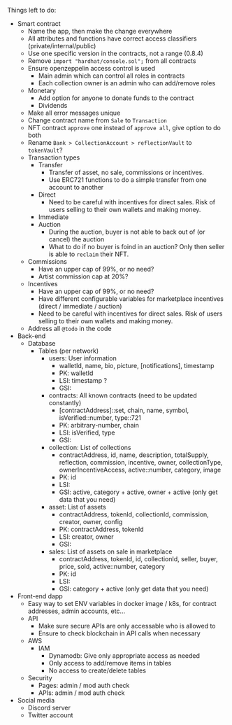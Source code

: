 Things left to do:
- Smart contract
  - Name the app, then make the change everywhere
  - All attributes and functions have correct access classifiers (private/internal/public)
  - Use one specific version in the contracts, not a range (0.8.4)
  - Remove `import "hardhat/console.sol";` from all contracts
  - Ensure openzeppelin access control is used
    - Main admin which can control all roles in contracts
    - Each collection owner is an admin who can add/remove roles
  - Monetary
    - Add option for anyone to donate funds to the contract
    - Dividends
  - Make all error messages unique
  - Change contract name from `Sale` to `Transaction`
  - NFT contract `approve` one instead of `approve all`, give option to do both
  - Rename `Bank > CollectionAccount > reflectionVault` to `tokenVault`?
  - Transaction types
    - Transfer
      - Transfer of asset, no sale, commissions or incentives.
      - Use ERC721 functions to do a simple transfer from one account to another
    - Direct
      - Need to be careful with incentives for direct sales. Risk of users selling to their own wallets and making money.
    - Immediate
    - Auction
      - During the auction, buyer is not able to back out of (or cancel) the auction
      - What to do if no buyer is foind in an auction? Only then seller is able to `reclaim` their NFT.
  - Commissions
    - Have an upper cap of 99%, or no need?
    - Artist commission cap at 20%?
  - Incentives
    - Have an upper cap of 99%, or no need?
    - Have different configurable variables for marketplace incentives (direct / immediate / auction)
    - Need to be careful with incentives for direct sales. Risk of users selling to their own wallets and making money.
  - Address all `@todo` in the code
- Back-end
  - Database
    - Tables (per network)
      - users: User information
        - walletId, name, bio, picture, [notifications], timestamp
        - PK: walletId
        - LSI: timestamp ?
        - GSI: 
      <!-- - created-asset: NFTs created on the marketplace (do we need this? asset table can cover this?)
        - walletId, contractAddress, tokenId, commission, cid
        - PK: walletId, contractAddress
        - LSI: tokenId
        - GSI:  -->
      - contracts: All known contracts (need to be updated constantly)
        - [contractAddress]::set, chain, name, symbol, isVerified::number, type::721
        - PK: arbitrary-number, chain
        - LSI: isVerified, type
        - GSI: 
      <!-- - pending-collection: List of pending collections
        - contractAddress, id, name, description, totalSupply, reflection, commission, owner, collectionType, ownerIncentiveAccess, category, image, status::pending/completed
        - PK: owner, contractAddress
        - LSI: id, collectionType, category
        - GSI:  -->
      - collection: List of collections
        - contractAddress, id, name, description, totalSupply, reflection, commission, incentive, owner, collectionType, ownerIncentiveAccess, active::number, category, image
        - PK: id
        - LSI: 
        - GSI: active, category + active, owner + active (only get data that you need)
      - asset: List of assets
        - contractAddress, tokenId, collectionId, commission, creator, owner, config
        - PK: contractAddress, tokenId
        - LSI: creator, owner
        - GSI: 
      - sales: List of assets on sale in marketplace
        - contractAddress, tokenId, id, collectionId, seller, buyer, price, sold, active::number, category
        - PK: id
        - LSI: 
        - GSI: category + active (only get data that you need)
      <!-- - assets: List of assets (NFT on sale or not) -->
        <!-- - contractAddress, tokenId, creator, owner,  -->
- Front-end dapp
  - Easy way to set ENV variables in docker image / k8s, for contract addresses, admin accounts, etc...
  - API
    - Make sure secure APIs are only accessable who is allowed to
    - Ensure to check blockchain in API calls when necessary
  - AWS
    - IAM
      - Dynamodb: Give only appropriate access as needed
      - Only access to add/remove items in tables
      - No access to create/delete tables
  - Security
    - Pages: admin / mod auth check
    - APIs: admin / mod auth check
- Social media
  - Discord server
  - Twitter account
